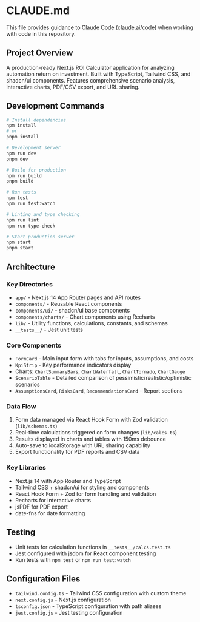 # CLAUDE.md

This file provides guidance to Claude Code (claude.ai/code) when working with code in this repository.

## Project Overview

A production-ready Next.js ROI Calculator application for analyzing automation return on investment. Built with TypeScript, Tailwind CSS, and shadcn/ui components. Features comprehensive scenario analysis, interactive charts, PDF/CSV export, and URL sharing.

## Development Commands

```bash
# Install dependencies
npm install
# or
pnpm install

# Development server
npm run dev
pnpm dev

# Build for production
npm run build
pnpm build

# Run tests
npm test
npm run test:watch

# Linting and type checking
npm run lint
npm run type-check

# Start production server
npm start
pnpm start
```

## Architecture

### Key Directories
- `app/` - Next.js 14 App Router pages and API routes
- `components/` - Reusable React components
- `components/ui/` - shadcn/ui base components
- `components/charts/` - Chart components using Recharts
- `lib/` - Utility functions, calculations, constants, and schemas
- `__tests__/` - Jest unit tests

### Core Components
- `FormCard` - Main input form with tabs for inputs, assumptions, and costs
- `KpiStrip` - Key performance indicators display
- Charts: `ChartSummaryBars`, `ChartWaterfall`, `ChartTornado`, `ChartGauge`
- `ScenarioTable` - Detailed comparison of pessimistic/realistic/optimistic scenarios
- `AssumptionsCard`, `RisksCard`, `RecommendationsCard` - Report sections

### Data Flow
1. Form data managed via React Hook Form with Zod validation (`lib/schemas.ts`)
2. Real-time calculations triggered on form changes (`lib/calcs.ts`)
3. Results displayed in charts and tables with 150ms debounce
4. Auto-save to localStorage with URL sharing capability
5. Export functionality for PDF reports and CSV data

### Key Libraries
- Next.js 14 with App Router and TypeScript
- Tailwind CSS + shadcn/ui for styling and components
- React Hook Form + Zod for form handling and validation
- Recharts for interactive charts
- jsPDF for PDF export
- date-fns for date formatting

## Testing

- Unit tests for calculation functions in `__tests__/calcs.test.ts`
- Jest configured with jsdom for React component testing
- Run tests with `npm test` or `npm run test:watch`

## Configuration Files

- `tailwind.config.ts` - Tailwind CSS configuration with custom theme
- `next.config.js` - Next.js configuration
- `tsconfig.json` - TypeScript configuration with path aliases
- `jest.config.js` - Jest testing configuration